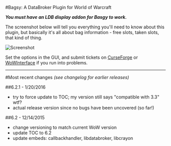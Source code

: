 #Bagsy: A DataBroker Plugin for World of Warcraft

***You must have an LDB display addon for Basgy to work.***

The screenshot below will tell you everything you'll need to know about this plugin, but basically it's all about bag information - free slots, taken slots, that kind of thing.

![Screenshot](https://legacy.curseforge.com/media/images/9/485/Bagsy.png)

Set the options in the GUI, and submit tickets on [CurseForge](https://wow.curseforge.com/addons/bagsy/tickets/) or [WoWInterface](https://www.wowinterface.com/downloads/info10599-Bagsy.html#comments) if you run into problems.

-----

#Most recent changes
*(see changelog for earlier releases)*

##6.2.1 - 1/20/2016

- try to force update to TOC; my version still says "compatible with 3.3" wtf?
- actual release version since no bugs have been uncovered (so far!)

##6.2 - 12/14/2015

- change versioning to match current WoW version
- update TOC to 6.2
- update embeds: callbackhandler, libdatabroker, libcrayon
